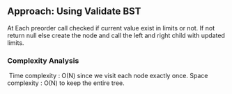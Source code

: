 ## Approach: Using Validate BST
At Each preorder call checked if current value exist in limits or not. If not return null else create the node and call the left and right child with updated limits.
​
### Complexity Analysis
​
Time complexity : O(N) since we visit each node exactly once.
Space complexity : O(N) to keep the entire tree.